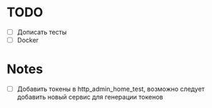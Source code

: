 # TODO

- [ ] Дописать тесты
- [ ] Docker

# Notes

- [ ] Добавить токены в http_admin_home_test, возможно следует добавить новый сервис для генерации токенов
